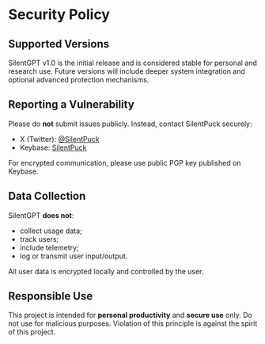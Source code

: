# Security Policy

## Supported Versions

SilentGPT v1.0 is the initial release and is considered stable for personal and research use. Future versions will include deeper system integration and optional advanced protection mechanisms.

## Reporting a Vulnerability

Please do **not** submit issues publicly. Instead, contact SilentPuck securely:

- X (Twitter): [@SilentPuck](https://x.com/SilentPuck)
- Keybase: [SilentPuck](https://keybase.io/SilentPuck)

For encrypted communication, please use public PGP key published on Keybase.

## Data Collection

SilentGPT **does not**:

- collect usage data;
- track users;
- include telemetry;
- log or transmit user input/output.

All user data is encrypted locally and controlled by the user.

## Responsible Use

This project is intended for **personal productivity** and **secure use** only. Do not use for malicious purposes. Violation of this principle is against the spirit of this project.